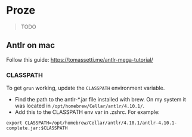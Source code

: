 # Proze

> TODO

## Antlr on mac

Follow this guide: https://tomassetti.me/antlr-mega-tutorial/

### CLASSPATH

To get `grun` working, update the `CLASSPATH` environment variable.

- Find the path to the antlr-*.jar file installed with brew. On my system
  it was located in `/opt/homebrew/Cellar/antlr/4.10.1/`.
- Add this to the CLASSPATH env var in .zshrc. For example:
```
export CLASSPATH=/opt/homebrew/Cellar/antlr/4.10.1/antlr-4.10.1-complete.jar:$CLASSPATH
```
